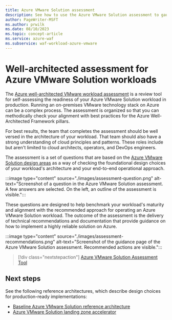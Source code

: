 ```yaml
---
title: Azure VMware Solution assessment
description: See how to use the Azure VMware Solution assessment to gauge how well your workload aligns with best practices for the Azure Well-Architected Framework pillars.
author: PageWriter-MSFT
ms.author: prwilk
ms.date: 08/10/2023
ms.topic: concept-article
ms.service: azure-waf
ms.subservice: waf-workload-azure-vmware
---
```


# Well-architected assessment for Azure VMware Solution workloads

The [Azure well-architected VMware workload assessment](/assessments/2d85e883-bdc4-4854-aaf0-df72c4bcee15) is a review tool for self-assessing the readiness of your Azure VMware Solution workload in production. Running an on-premises VMware technology stack on Azure can be a complex process. The assessment is organized so that you can methodically check your alignment with best practices for the Azure Well-Architected Framework pillars.

For best results, the team that completes the assessment should be well versed in the architecture of your workload. That team should also have a strong understanding of cloud principles and patterns. These roles include but aren't limited to cloud architects, operators, and DevOps engineers.

The assessment is a set of questions that are based on the [Azure VMware Solution design areas](../azure-vmware/design-principles.md) as a way of checking the foundational design choices of your workload's architecture and your end-to-end operational approach.

:::image type="content" source="./images/assessment-question.png" alt-text="Screenshot of a question in the Azure VMware Solution assessment. A few answers are selected. On the left, an outline of the assessment is visible.":::

These questions are designed to help benchmark your workload's maturity and alignment with the recommended approach for operating an Azure VMware Solution workload. The outcome of the assessment is the delivery of technical recommendations and documentation that provide guidance on how to implement a highly reliable solution on Azure.

:::image type="content" source="./images/assessment-recommendations.png" alt-text="Screenshot of the guidance page of the Azure VMware Solution assessment. Recommended actions are visible.":::

> [!div class="nextstepaction"]
> [Azure VMware Solution Assessment Tool](/assessments/2d85e883-bdc4-4854-aaf0-df72c4bcee15)

## Next steps

See the following reference architectures, which describe design choices for production-ready implementations:

- [Baseline Azure VMware Solution reference architecture](/azure/cloud-adoption-framework/scenarios/azure-vmware/example-architectures)
- [Azure VMware Solution landing zone accelerator](/azure/cloud-adoption-framework/scenarios/azure-vmware/enterprise-scale-landing-zone)
